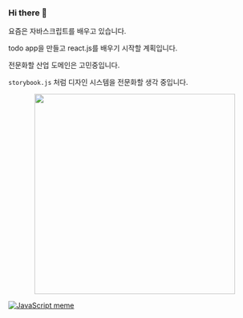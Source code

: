 ### Hi there 👋

<!--
**arch-spatula/arch-spatula** is a ✨ _special_ ✨ repository because its `README.md` (this file) appears on your GitHub profile.

Here are some ideas to get you started:

- 🔭 I’m currently working on ...
- 🌱 I’m currently learning ...
- 👯 I’m looking to collaborate on ...
- 🤔 I’m looking for help with ...
- 💬 Ask me about ...
- 📫 How to reach me: ...
- 😄 Pronouns: ...
- ⚡ Fun fact: ...
-->

요즘은 자바스크립트를 배우고 있습니다.

todo app을 만들고 react.js를 배우기 시작할 계획입니다.

전문화할 산업 도메인은 고민중입니다.

`storybook.js` 처럼 디자인 시스템을 전문화할 생각 중입니다.

<p align="center">
<img src="https://user-images.githubusercontent.com/84452145/190937970-6b535d1a-efe7-4f7e-a4af-1df72ac08492.png" width="400px">
</p>




[![JavaScript meme](https://user-images.githubusercontent.com/84452145/191771735-24cd40b3-c899-44b8-a98b-d1f6247b1b62.jpeg)](https://www.youtube.com/watch?v=Uo3cL4nrGOk)
